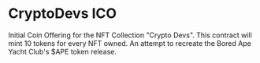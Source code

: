 # CryptoDevs ICO
Initial Coin Offering for the NFT Collection "Crypto Devs". This contract will mint 10 tokens for every NFT owned. An attempt to recreate the Bored Ape Yacht Club's $APE token release.
